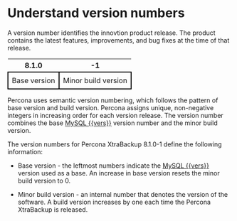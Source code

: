 # Understand version numbers

A version number identifies the innovtion product release. The product contains the latest features, improvements, and bug fixes at the time of that release.

<style>
    table {
        border-collapse: collapse;
        width=100%;
    }
    table td {
        border: 2px solid black;
        padding: 8px;
        text-align: center;
    }
    tr:nth-child(even){
        background-color:#f5f5f5
    }
</style>

| 8.1.0 | -1 |
|---|---|
| Base version | Minor build version |

Percona uses semantic version numbering, which follows the pattern of base version and build version. Percona assigns unique, non-negative integers in increasing order for each version release. The version number combines the base [MySQL {{vers}}](https://dev.mysql.com/doc/relnotes/mysql/{{vers}}/en/) version number and the minor build version.

The version numbers for Percona XtraBackup 8.1.0-1 define the following information:

* Base version - the leftmost numbers indicate the [MySQL {{vers}}](https://dev.mysql.com/doc/relnotes/mysql/{{vers}}/en/) version used as a base. An increase in base version resets the minor build version to 0.  

* Minor build version - an internal number that denotes the version of the software. A build version increases by one each time the Percona XtraBackup is released.




